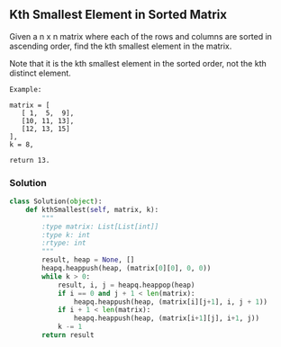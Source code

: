 ## Kth Smallest Element in Sorted Matrix

Given a n x n matrix where each of the rows and columns are sorted in ascending order, find the kth smallest element in the matrix.

Note that it is the kth smallest element in the sorted order, not the kth distinct element.
```
Example:

matrix = [
   [ 1,  5,  9],
   [10, 11, 13],
   [12, 13, 15]
],
k = 8,

return 13.
```

### Solution

```python
class Solution(object):
    def kthSmallest(self, matrix, k):
        """
        :type matrix: List[List[int]]
        :type k: int
        :rtype: int
        """
        result, heap = None, []
        heapq.heappush(heap, (matrix[0][0], 0, 0))
        while k > 0:
            result, i, j = heapq.heappop(heap)
            if i == 0 and j + 1 < len(matrix):
                heapq.heappush(heap, (matrix[i][j+1], i, j + 1))
            if i + 1 < len(matrix):
                heapq.heappush(heap, (matrix[i+1][j], i+1, j))
            k -= 1
        return result
```

